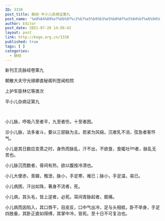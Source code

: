 ```yaml
---
ID: 3338
post_title: 脉经·平小儿杂病证第九
post_name: '%e8%84%89%e7%bb%8f%c2%b7%e5%b9%b3%e5%b0%8f%e5%84%bf%e6%9d%82%e7%97%85%e8%af%81%e7%ac%ac%e4%b9%9d'
author: Editor
post_date: 2021-07-26 14:56:42
layout: post
link: http://kege.org.cn/3338
published: true
tags: [ ]
categories:
  - 脉经
---
```

新刊王氏脉经卷第九

朝散大夫守光禄卿直秘阁判登闻检院

上护军臣林亿等类次

平小儿杂病证第九

&nbsp;
<p class="content">小儿脉，呼吸八至者平，九至者伤，十至者困。</p>
<p class="content">诊小儿脉，法多雀斗，要以三部脉为主。若紧为风痫，沉者乳不消，弦急者客忤气。</p>
<p class="content">小儿是其日数应变蒸之时，身热而脉乱，汗不出，不欲食，食辄吐<img class="picture_character" src="https://rwzyzs.pmphai.com/epub/5cd2470a7d1edc32c10d4456/OEBPS/images/txt009_1.png" alt="img" width="16" height="16" />者，脉乱无苦也。</p>
<p class="content">小儿脉沉而数者，骨间有热，欲以腹按冷清也。</p>
<p class="content">小儿大便赤，青瓣，飧泄，脉小，手足寒，难已；脉小，手足温，易已。</p>
<p class="content">小儿病困，汗出如珠，著身不流者，死。</p>
<p class="content">小儿病，其头毛，皆上逆者，必死。耳间青脉起者，瘈痛。</p>
<p class="content">小儿病而囟陷入，其口唇干，目皮反，口中气出冷，足与头相抵，卧不举身，手足四肢垂，其卧正直如得缚，其掌中冷，皆死。至十日不可复治也。</p>